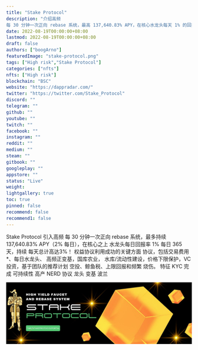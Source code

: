 ```yaml
---
title: "Stake Protocol"
description: "介绍高频
每 30 分钟一次正向 rebase 系统，最高 137,640.83% APY，在核心水龙头每天 1% 的回报之上，持续 365 天"
date: 2022-08-19T00:00:00+08:00
lastmod: 2022-08-19T00:00:00+08:00
draft: false
authors: ["boogArno"]
featuredImage: "stake-protocol.png"
tags: ["High risk","Stake Protocol"]
categories: ["nfts"]
nfts: ["High risk"]
blockchain: "BSC"
website: "https://dappradar.com/"
twitter: "https://twitter.com/Stake_Protocol"
discord: ""
telegram: ""
github: ""
youtube: ""
twitch: ""
facebook: ""
instagram: ""
reddit: ""
medium: ""
steam: ""
gitbook: ""
googleplay: ""
appstore: ""
status: "Live"
weight: 
lightgallery: true
toc: true
pinned: false
recommend: false
recommend1: false
---
```

Stake Protocol 引入高频
每 30 分钟一次正向 rebase 系统，最多持续
137,640.83% APY（2% 每日），在核心之上
水龙头每日回报率 1% 每日 365 天，持续
每天总计高达3%！
权益协议利用成功的关键方面
协议，包括交易费用*、每日水龙头、
高频正变基，国库农业，
水库/流动性建设，价格下限保护，VC
投资，基于团队的推荐计划
空投、鲸鱼税、上限回报和频繁
烧伤。
特征
KYC 完成
可持续性
高产
NERD 协议
龙头
变基
波兰

![1080x360](1080x360.jpg)